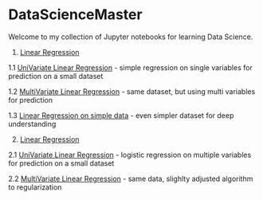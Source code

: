 # DataScienceMaster
Welcome to my collection of Jupyter notebooks for learning Data Science.

1. [Linear Regression](notebooks/01%20-%20LinearRegression)

1.1 [UniVariate Linear Regression](notebooks/01%20-%20LinearRegression/01%20-%20LinearRegression%20-%20UniVariate.ipynb) - simple regression on single variables for prediction on a small dataset

1.2 [MultiVariate Linear Regression](notebooks/01%20-%20LinearRegression/02%20-%20LinearRegression%20-%20MultiVariate.ipynb) - same dataset, but using multi variables for prediction

1.3 [Linear Regression on simple data](notebooks/01%20-%20LinearRegression/03%20-%20LinearRegression%20-%20Simple%20Data.ipynb) - even simpler dataset for deep understanding

2. [Linear Regression](notebooks/02%20-%20LogisticRegression)

2.1 [UniVariate Linear Regression](notebooks/02%20-%20LogisticRegression/01%20-%20LogisticRegression%20-%20MultiVariate.ipynb) - logistic regression on multiple variables for prediction on a small dataset

2.2 [MultiVariate Linear Regression](notebooks/02%20-%20LogisticRegression/02%20-%20LogisticRegression%20-%20Regularized.ipynb) - same data, slighlty adjusted algorithm to regularization